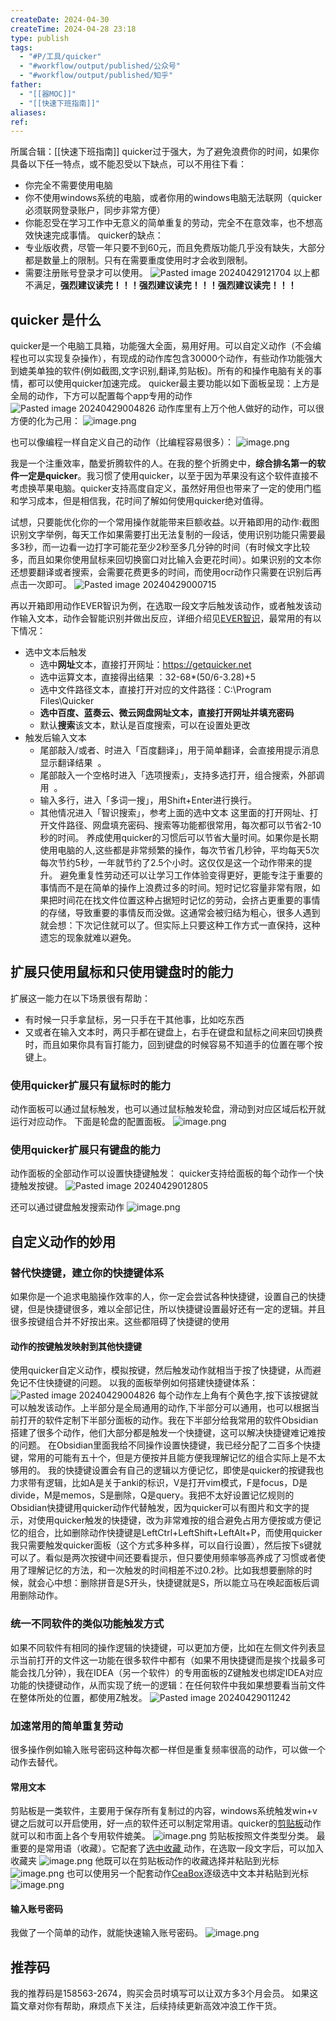 ```yaml
---
createDate: 2024-04-30
createTime: 2024-04-28 23:18
type: publish
tags:
  - "#P/工具/quicker"
  - "#workflow/output/published/公众号"
  - "#workflow/output/published/知乎"
father:
  - "[[器MOC]]"
  - "[[快速下班指南]]"
aliases: 
ref:
---
```

所属合辑：[[快速下班指南]]
quicker过于强大，为了避免浪费你的时间，如果你具备以下任一特点，或不能忍受以下缺点，可以不用往下看：
- 你完全不需要使用电脑
- 你不使用windows系统的电脑，或者你用的windows电脑无法联网（quicker必须联网登录账户，同步非常方便）
- 你能忍受在学习工作中无意义的简单重复的劳动，完全不在意效率，也不想高效快速完成事情。
quicker的缺点：
- 专业版收费，尽管一年只要不到60元，而且免费版功能几乎没有缺失，大部分都是数量上的限制。只有在需要重度使用时才会收到限制。
- 需要注册账号登录才可以使用。
![Pasted image 20240429121704](https://obsidian-notes-of-huangyh.oss-cn-hangzhou.aliyuncs.com/img/Pasted%20image%2020240429121704.png)
以上都不满足，**强烈建议读完！！！强烈建议读完！！！强烈建议读完！！！**
## quicker 是什么
quicker是一个电脑工具箱，功能强大全面，易用好用。可以自定义动作（不会编程也可以实现复杂操作），有现成的动作库包含30000个动作，有些动作功能强大到媲美单独的软件(例如截图,文字识别,翻译,剪贴板)。所有的和操作电脑有关的事情，都可以使用quicker加速完成。
quicker最主要功能以如下面板呈现：上方是全局的动作，下方可以配置每个app专用的动作
![Pasted image 20240429004826](https://obsidian-notes-of-huangyh.oss-cn-hangzhou.aliyuncs.com/img/Pasted%20image%2020240429004826.png)
动作库里有上万个他人做好的动作，可以很方便的化为己用：
![image.png](https://obsidian-notes-of-huangyh.oss-cn-hangzhou.aliyuncs.com/img/20240508003136.png)

也可以像编程一样自定义自己的动作（比编程容易很多）：
![image.png](https://obsidian-notes-of-huangyh.oss-cn-hangzhou.aliyuncs.com/img/20240508003344.png)

我是一个注重效率，酷爱折腾软件的人。在我的整个折腾史中，**综合排名第一的软件一定是quicker**。我习惯了使用quicker，以至于因为苹果没有这个软件直接不考虑换苹果电脑。quicker支持高度自定义，虽然好用但也带来了一定的使用门槛和学习成本，但是相信我，花时间了解如何使用quicker绝对值得。

试想，只要能优化你的一个常用操作就能带来巨额收益。以开箱即用的动作:截图识别文字举例，每天工作如果需要打出无法复制的一段话，使用识别功能只需要最多3秒，而一边看一边打字可能花至少2秒至多几分钟的时间（有时候文字比较多，而且如果你使用鼠标来回切换窗口对比输入会更花时间）。如果识别的文本你还想要翻译或者搜索，会需要花费更多的时间，而使用ocr动作只需要在识别后再点击一次即可。
![Pasted image 20240429000715](https://obsidian-notes-of-huangyh.oss-cn-hangzhou.aliyuncs.com/img/Pasted%20image%2020240429000715.png)

再以开箱即用动作EVER智识为例，在选取一段文字后触发该动作，或者触发该动作输入文本，动作会智能识别并做出反应，详细介绍见[EVER智识](https://getquicker.net/Sharedaction?code=4f8b0df2-d031-4309-173c-08d7079ea819)，最常用的有以下情况：
- 选中文本后触发
    - 选中**网址**文本，直接打开网址：https://getquicker.net
    - 选中运算文本，直接得出结果 ：32-68*(50/6-3.28)+5
    - 选中文件路径文本，直接打开对应的文件路径：C:\Program Files\Quicker
    - **选中百度、蓝奏云、微云网盘网址文本，直接打开网址并填充密码**  
    - 默认**搜索**该文本，默认是百度搜索，可以在设置处更改  
- 触发后输入文本
    - 尾部敲入/或者、时进入「百度翻译」，用于简单翻译，会直接用提示消息显示翻译结果  。
    - 尾部敲入一个空格时进入「选项搜索」，支持多选打开，组合搜索，外部调用  。
    - 输入多行，进入「多词一搜」，用Shift+Enter进行换行。
    - 其他情况进入「智识搜索」，参考上面的选中文本
这里面的打开网址、打开文件路径、网盘填充密码、搜索等功能都很常用，每次都可以节省2-10秒的时间。
养成使用quicker的习惯后可以节省大量时间。如果你是长期使用电脑的人,这些都是非常频繁的操作，每次节省几秒钟，平均每天5次每次节约5秒，一年就节约了2.5个小时。这仅仅是这一个动作带来的提升。
避免重复性劳动还可以让学习工作体验变得更好，更能专注于重要的事情而不是在简单的操作上浪费过多的时间。短时记忆容量非常有限，如果把时间花在找文件位置这种占据短时记忆的劳动，会挤占更重要的事情的存储，导致重要的事情反而没做。这通常会被归结为粗心，很多人遇到就会想：下次记住就可以了。但实际上只要这种工作方式一直保持，这种遗忘的现象就难以避免。
## 扩展只使用鼠标和只使用键盘时的能力
扩展这一能力在以下场景很有帮助：
- 有时候一只手拿鼠标，另一只手在干其他事，比如吃东西
- 又或者在输入文本时，两只手都在键盘上，右手在键盘和鼠标之间来回切换费时，而且如果你具有盲打能力，回到键盘的时候容易不知道手的位置在哪个按键上。
### 使用quicker扩展只有鼠标时的能力
动作面板可以通过鼠标触发，也可以通过鼠标触发轮盘，滑动到对应区域后松开就运行对应动作。
下面是轮盘的配置面板。
![image.png](https://obsidian-notes-of-huangyh.oss-cn-hangzhou.aliyuncs.com/img/20240508002645.png)

### 使用quicker扩展只有键盘的能力
动作面板的全部动作可以设置快捷键触发：
quicker支持给面板的每个动作一个快捷触发按键。
![Pasted image 20240429012805](https://obsidian-notes-of-huangyh.oss-cn-hangzhou.aliyuncs.com/img/Pasted%20image%2020240429012805.png)


还可以通过键盘触发搜索动作
![image.png](https://obsidian-notes-of-huangyh.oss-cn-hangzhou.aliyuncs.com/img/20240508004859.png)

## 自定义动作的妙用
### 替代快捷键，建立你的快捷键体系
如果你是一个追求电脑操作效率的人，你一定会尝试各种快捷键，设置自己的快捷键，但是快捷键很多，难以全部记住，所以快捷键设置最好还有一定的逻辑。并且很多按键组合并不好按出来。这些都阻碍了快捷键的使用
#### 动作的按键触发映射到其他快捷键
使用quicker自定义动作，模拟按键，然后触发动作就相当于按了快捷键，从而避免记不住快捷键的问题。
以我的面板举例如何搭建快捷键体系：
![Pasted image 20240429004826](https://obsidian-notes-of-huangyh.oss-cn-hangzhou.aliyuncs.com/img/Pasted%20image%2020240429004826.png)
每个动作左上角有个黄色字,按下该按键就可以触发该动作。上半部分是全局通用的动作,下半部分可以通用，也可以根据当前打开的软件定制下半部分面板的动作。我在下半部分给我常用的软件Obsidian搭建了很多个动作，他们大部分都是触发一个快捷键，这可以解决快捷键难记难按的问题。
在Obsidian里面我给不同操作设置快捷键，我已经分配了二百多个快捷键，常用的可能有五十个，但是方便按并且能方便我理解记忆的组合实际上是不太够用的。
我的快捷键设置会有自己的逻辑以方便记忆，即使是quicker的按键我也力求带有逻辑，比如A是关于anki的标识，V是打开vim模式，F是focus，D是divide，M是memos，S是删除，Q是query。我把不太好设置记忆规则的Obsidian快捷键用quicker动作代替触发，因为quicker可以有图片和文字的提示，对使用quicker触发的快捷键，改为非常难按的组合避免占用方便按或方便记忆的组合，比如删除动作快捷键是LeftCtrl+LeftShift+LeftAlt+P，而使用quicker我只需要触发quicker面板（这个方式多种多样，可以自行设置），然后按下s键就可以了。看似是两次按键中间还要看提示，但只要使用频率够高养成了习惯或者使用了理解记忆的方法，和一次触发的时间相差不过0.2秒。比如我想要删除的时候，就会心中想：删除拼音是S开头，快捷键就是S，所以能立马在唤起面板后调用删除动作。
### 统一不同软件的类似功能触发方式
如果不同软件有相同的操作逻辑的快捷键，可以更加方便，比如在左侧文件列表显示当前打开的文件这一功能在很多软件中都有（如果不用快捷键而是挨个找最多可能会找几分钟），我在IDEA（另一个软件）的专用面板的Z键触发也绑定IDEA对应功能的快捷键动作，从而实现了统一的逻辑：在任何软件中我如果想要看当前文件在整体所处的位置，都使用Z触发。
![Pasted image 20240429011242](https://obsidian-notes-of-huangyh.oss-cn-hangzhou.aliyuncs.com/img/Pasted%20image%2020240429011242.png)

### 加速常用的简单重复劳动
很多操作例如输入账号密码这种每次都一样但是重复频率很高的动作，可以做一个动作去替代。


#### 常用文本
剪贴板是一类软件，主要用于保存所有复制过的内容，windows系统触发win+v键之后就可以开启使用，好一点的软件还可以制定常用语。quicker的[剪贴板](https://getquicker.net/Sharedaction?code=9ec53d43-5539-4571-6886-08d8c752bfcb)动作就可以和市面上各个专用软件媲美。
![image.png](https://obsidian-notes-of-huangyh.oss-cn-hangzhou.aliyuncs.com/img/20240508010238.png)
剪贴板按照文件类型分类。
最重要的是常用语（收藏）。它配套了[选中收藏 ](https://getquicker.net/Sharedaction?code=51fc92f5-10c2-41f7-1c7c-08d95d50ce36)动作，在选取一段文字后，可以加入收藏夹
![image.png](https://obsidian-notes-of-huangyh.oss-cn-hangzhou.aliyuncs.com/img/20240508010433.png)
他既可以在剪贴板动作的收藏选择并粘贴到光标
![image.png](https://obsidian-notes-of-huangyh.oss-cn-hangzhou.aliyuncs.com/img/20240508010557.png)
也可以使用另一个配套动作[CeaBox](https://getquicker.net/Sharedaction?code=77cdb73e-07de-4705-d8d0-08da0c387041)逐级选中文本并粘贴到光标
![image.png](https://obsidian-notes-of-huangyh.oss-cn-hangzhou.aliyuncs.com/img/20240508010821.png)

#### 输入账号密码
我做了一个简单的动作，就能快速输入账号密码。
![image.png](https://obsidian-notes-of-huangyh.oss-cn-hangzhou.aliyuncs.com/img/20240508005256.png)


## 推荐码
我的推荐码是158563-2674，购买会员时填写可以让双方多3个月会员。
如果这篇文章对你有帮助，麻烦点下关注，后续持续更新高效冲浪工作干货。
